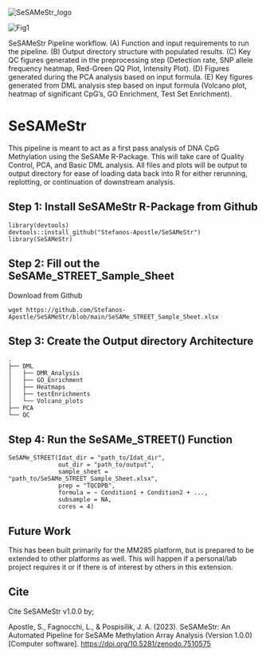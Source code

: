 
![SeSAMeStr_logo](www/SeSAMeStr_logo.jpg)

![Fig1](www/figure1.jpg)

SeSAMeStr Pipeline workflow. (A) Function and input requirements to run the pipeline. (B) Output directory structure with populated results. (C) Key QC figures generated in the preprocessing step (Detection rate, SNP allele frequency heatmap, Red-Green QQ Plot, Intensity Plot). (D) Figures generated during the PCA analysis based on input formula. (E) Key figures generated from DML analysis step based on input formula (Volcano plot, heatmap of significant CpG’s, GO Enrichment, Test Set Enrichment).

# SeSAMeStr

This pipeline is meant to act as a first pass analysis of DNA CpG Methylation using the SeSAMe R-Package.
This will take care of Quality Control, PCA, and Basic DML analysis. All files and plots will be output to 
output directory for ease of loading data back into R for either rerunning, replotting, or continuation of 
downstream analysis.

## Step 1: Install SeSAMeStr R-Package from Github

```
library(devtools)
devtools::install_github("Stefanos-Apostle/SeSAMeStr")
library(SeSAMeStr)
```

## Step 2: Fill out the SeSAMe_STREET_Sample_Sheet

Download from Github
```
wget https://github.com/Stefanos-Apostle/SeSAMeStr/blob/main/SeSAMe_STREET_Sample_Sheet.xlsx
```

## Step 3: Create the Output directory Architecture

```
.
├── DML
│   ├── DMR_Analysis
│   ├── GO_Enrichment
│   ├── Heatmaps
│   ├── testEnrichments
│   └── Volcano_plots
├── PCA
└── QC
```

## Step 4: Run the SeSAMe_STREET() Function

```
SeSAMe_STREET(Idat_dir = "path_to/Idat_dir",
              out_dir = "path_to/output",
              sample_sheet = "path_to/SeSAMe_STREET_Sample_Sheet.xlsx",
              prep = "TQCDPB",
              formula = ~ Condition1 + Condition2 + ...,
              subsample = NA,
              cores = 4)
```

## Future Work

This has been built primarily for the MM285 platform, but is prepared to be extended to other platforms as well. This will happen if a personal/lab project requires it or if there is of interest by others in this extension.

## Cite

Cite SeSAMeStr v1.0.0 by;

Apostle, S., Fagnocchi, L., & Pospisilik, J. A. (2023). SeSAMeStr: An Automated Pipeline for SeSAMe Methylation Array Analysis (Version 1.0.0) [Computer software]. https://doi.org/10.5281/zenodo.7510575

